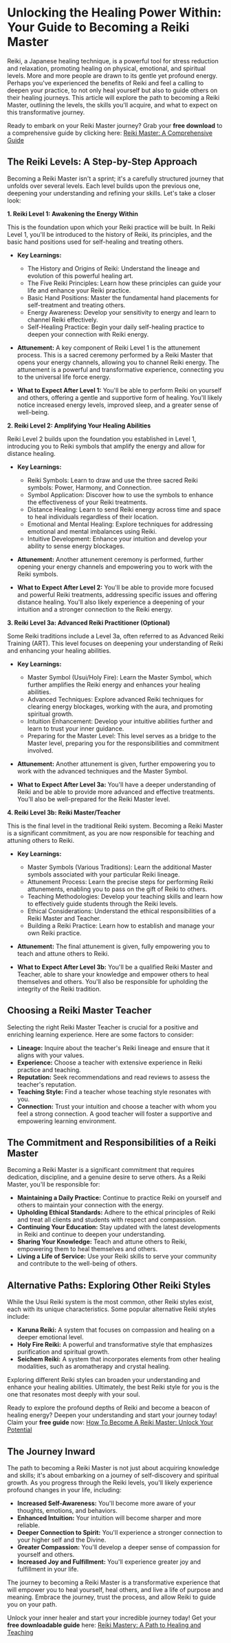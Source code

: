 # Unlocking the Healing Power Within: Your Guide to Becoming a Reiki Master

Reiki, a Japanese healing technique, is a powerful tool for stress reduction and relaxation, promoting healing on physical, emotional, and spiritual levels.  More and more people are drawn to its gentle yet profound energy. Perhaps you've experienced the benefits of Reiki and feel a calling to deepen your practice, to not only heal yourself but also to guide others on their healing journeys.  This article will explore the path to becoming a Reiki Master, outlining the levels, the skills you'll acquire, and what to expect on this transformative journey.

Ready to embark on your Reiki Master journey?  Grab your **free download** to a comprehensive guide by clicking here: [Reiki Master: A Comprehensive Guide](https://udemywork.com/how-do-you-become-a-reiki-master)

## The Reiki Levels: A Step-by-Step Approach

Becoming a Reiki Master isn't a sprint; it's a carefully structured journey that unfolds over several levels. Each level builds upon the previous one, deepening your understanding and refining your skills. Let's take a closer look:

**1. Reiki Level 1: Awakening the Energy Within**

This is the foundation upon which your Reiki practice will be built. In Reiki Level 1, you'll be introduced to the history of Reiki, its principles, and the basic hand positions used for self-healing and treating others.

*   **Key Learnings:**
    *   The History and Origins of Reiki: Understand the lineage and evolution of this powerful healing art.
    *   The Five Reiki Principles: Learn how these principles can guide your life and enhance your Reiki practice.
    *   Basic Hand Positions: Master the fundamental hand placements for self-treatment and treating others.
    *   Energy Awareness: Develop your sensitivity to energy and learn to channel Reiki effectively.
    *   Self-Healing Practice:  Begin your daily self-healing practice to deepen your connection with Reiki energy.

*   **Attunement:** A key component of Reiki Level 1 is the attunement process. This is a sacred ceremony performed by a Reiki Master that opens your energy channels, allowing you to channel Reiki energy.  The attunement is a powerful and transformative experience, connecting you to the universal life force energy.

*   **What to Expect After Level 1:** You'll be able to perform Reiki on yourself and others, offering a gentle and supportive form of healing. You'll likely notice increased energy levels, improved sleep, and a greater sense of well-being.

**2. Reiki Level 2: Amplifying Your Healing Abilities**

Reiki Level 2 builds upon the foundation you established in Level 1, introducing you to Reiki symbols that amplify the energy and allow for distance healing.

*   **Key Learnings:**
    *   Reiki Symbols: Learn to draw and use the three sacred Reiki symbols: Power, Harmony, and Connection.
    *   Symbol Application:  Discover how to use the symbols to enhance the effectiveness of your Reiki treatments.
    *   Distance Healing: Learn to send Reiki energy across time and space to heal individuals regardless of their location.
    *   Emotional and Mental Healing:  Explore techniques for addressing emotional and mental imbalances using Reiki.
    *   Intuitive Development:  Enhance your intuition and develop your ability to sense energy blockages.

*   **Attunement:**  Another attunement ceremony is performed, further opening your energy channels and empowering you to work with the Reiki symbols.

*   **What to Expect After Level 2:** You'll be able to provide more focused and powerful Reiki treatments, addressing specific issues and offering distance healing.  You'll also likely experience a deepening of your intuition and a stronger connection to the Reiki energy.

**3. Reiki Level 3a: Advanced Reiki Practitioner (Optional)**

Some Reiki traditions include a Level 3a, often referred to as Advanced Reiki Training (ART). This level focuses on deepening your understanding of Reiki and enhancing your healing abilities.

*   **Key Learnings:**
    *   Master Symbol (Usui/Holy Fire):  Learn the Master Symbol, which further amplifies the Reiki energy and enhances your healing abilities.
    *   Advanced Techniques: Explore advanced Reiki techniques for clearing energy blockages, working with the aura, and promoting spiritual growth.
    *   Intuition Enhancement:  Develop your intuitive abilities further and learn to trust your inner guidance.
    *   Preparing for the Master Level: This level serves as a bridge to the Master level, preparing you for the responsibilities and commitment involved.

*   **Attunement:**  Another attunement is given, further empowering you to work with the advanced techniques and the Master Symbol.

*   **What to Expect After Level 3a:**  You'll have a deeper understanding of Reiki and be able to provide more advanced and effective treatments. You'll also be well-prepared for the Reiki Master level.

**4. Reiki Level 3b: Reiki Master/Teacher**

This is the final level in the traditional Reiki system.  Becoming a Reiki Master is a significant commitment, as you are now responsible for teaching and attuning others to Reiki.

*   **Key Learnings:**
    *   Master Symbols (Various Traditions): Learn the additional Master symbols associated with your particular Reiki lineage.
    *   Attunement Process:  Learn the precise steps for performing Reiki attunements, enabling you to pass on the gift of Reiki to others.
    *   Teaching Methodologies:  Develop your teaching skills and learn how to effectively guide students through the Reiki levels.
    *   Ethical Considerations: Understand the ethical responsibilities of a Reiki Master and Teacher.
    *   Building a Reiki Practice: Learn how to establish and manage your own Reiki practice.

*   **Attunement:**  The final attunement is given, fully empowering you to teach and attune others to Reiki.

*   **What to Expect After Level 3b:**  You'll be a qualified Reiki Master and Teacher, able to share your knowledge and empower others to heal themselves and others. You'll also be responsible for upholding the integrity of the Reiki tradition.

## Choosing a Reiki Master Teacher

Selecting the right Reiki Master Teacher is crucial for a positive and enriching learning experience. Here are some factors to consider:

*   **Lineage:**  Inquire about the teacher's Reiki lineage and ensure that it aligns with your values.
*   **Experience:**  Choose a teacher with extensive experience in Reiki practice and teaching.
*   **Reputation:**  Seek recommendations and read reviews to assess the teacher's reputation.
*   **Teaching Style:**  Find a teacher whose teaching style resonates with you.
*   **Connection:**  Trust your intuition and choose a teacher with whom you feel a strong connection.  A good teacher will foster a supportive and empowering learning environment.

## The Commitment and Responsibilities of a Reiki Master

Becoming a Reiki Master is a significant commitment that requires dedication, discipline, and a genuine desire to serve others. As a Reiki Master, you'll be responsible for:

*   **Maintaining a Daily Practice:**  Continue to practice Reiki on yourself and others to maintain your connection with the energy.
*   **Upholding Ethical Standards:**  Adhere to the ethical principles of Reiki and treat all clients and students with respect and compassion.
*   **Continuing Your Education:**  Stay updated with the latest developments in Reiki and continue to deepen your understanding.
*   **Sharing Your Knowledge:**  Teach and attune others to Reiki, empowering them to heal themselves and others.
*   **Living a Life of Service:**  Use your Reiki skills to serve your community and contribute to the well-being of others.

## Alternative Paths: Exploring Other Reiki Styles

While the Usui Reiki system is the most common, other Reiki styles exist, each with its unique characteristics. Some popular alternative Reiki styles include:

*   **Karuna Reiki:**  A system that focuses on compassion and healing on a deeper emotional level.
*   **Holy Fire Reiki:**  A powerful and transformative style that emphasizes purification and spiritual growth.
*   **Seichem Reiki:**  A system that incorporates elements from other healing modalities, such as aromatherapy and crystal healing.

Exploring different Reiki styles can broaden your understanding and enhance your healing abilities.  Ultimately, the best Reiki style for you is the one that resonates most deeply with your soul.

Ready to explore the profound depths of Reiki and become a beacon of healing energy? Deepen your understanding and start your journey today! Claim your **free guide** now: [How To Become A Reiki Master: Unlock Your Potential](https://udemywork.com/how-do-you-become-a-reiki-master)

## The Journey Inward

The path to becoming a Reiki Master is not just about acquiring knowledge and skills; it's about embarking on a journey of self-discovery and spiritual growth. As you progress through the Reiki levels, you'll likely experience profound changes in your life, including:

*   **Increased Self-Awareness:**  You'll become more aware of your thoughts, emotions, and behaviors.
*   **Enhanced Intuition:**  Your intuition will become sharper and more reliable.
*   **Deeper Connection to Spirit:**  You'll experience a stronger connection to your higher self and the Divine.
*   **Greater Compassion:**  You'll develop a deeper sense of compassion for yourself and others.
*   **Increased Joy and Fulfillment:**  You'll experience greater joy and fulfillment in your life.

The journey to becoming a Reiki Master is a transformative experience that will empower you to heal yourself, heal others, and live a life of purpose and meaning. Embrace the journey, trust the process, and allow Reiki to guide you on your path.

Unlock your inner healer and start your incredible journey today! Get your **free downloadable guide** here: [Reiki Mastery: A Path to Healing and Teaching](https://udemywork.com/how-do-you-become-a-reiki-master)
